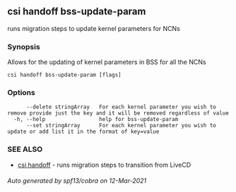 ## csi handoff bss-update-param

runs migration steps to update kernel parameters for NCNs

### Synopsis

Allows for the updating of kernel parameters in BSS for all the NCNs

```
csi handoff bss-update-param [flags]
```

### Options

```
      --delete stringArray   For each kernel parameter you wish to remove provide just the key and it will be removed regardless of value
  -h, --help                 help for bss-update-param
      --set stringArray      For each kernel parameter you wish to update or add list it in the format of key=value
```

### SEE ALSO

* [csi handoff](csi_handoff.md)	 - runs migration steps to transition from LiveCD

###### Auto generated by spf13/cobra on 12-Mar-2021
